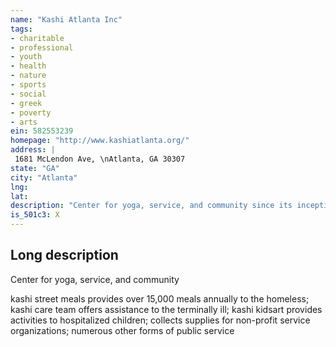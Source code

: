 ```yaml
---
name: "Kashi Atlanta Inc"
tags:
- charitable
- professional
- youth
- health
- nature
- sports
- social
- greek
- poverty
- arts
ein: 582553239
homepage: "http://www.kashiatlanta.org/"
address: |
 1681 McLendon Ave, \nAtlanta, GA 30307
state: "GA"
city: "Atlanta"
lng: 
lat: 
description: "Center for yoga, service, and community since its inception in 1998, this urban ashram's mission has been one of education, service, and healing. Kashi atlanta fulfills its mission through yoga, service, and loving spiritual community. In so doing, the body, mind, and spirit are nourished in a safe, caring environment that encourages real healing and spiritual growth. "
is_501c3: X
---
```


## Long description

Center for yoga, service, and community
  
  kashi street meals provides over 15,000 meals annually to the homeless; kashi care team offers assistance to the terminally ill; kashi kidsart provides activities to hospitalized children; collects supplies for non-profit service organizations; numerous other forms of public service
